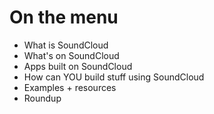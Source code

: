 # On the menu

* What is SoundCloud
* What's on SoundCloud
* Apps built on SoundCloud
* How can YOU build stuff using SoundCloud
* Examples + resources
* Roundup
